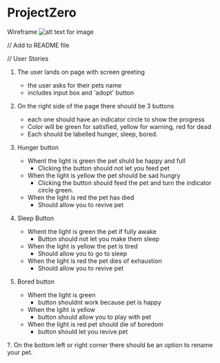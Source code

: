 # ProjectZero

Wireframe
![alt text for image](./relative/path/to/image)

// Add to README file

// User Stories

1. The user lands on page with screen greeting 
    - the user asks for their pets name
    - includes input box and 'adopt' button

2. On the right side of the page there should be 3 buttons
    - each one should have an indicator circle to show the progress
    - Color will be green for satisfied, yellow for warning, red for dead
    - Each should be labelled hunger, sleep, bored.

3. Hunger button
    - Whent the light is green the pet shuld be happy and full
        - Clicking the button should not let you feed pet
    - When the light is yellow the pet should be sad hungry
        - Clicking the button should feed the pet and turn the indicator circle green.
    - When the light is red the pet has died
        - Should allow you to revive pet

4. Sleep Button
    - Whent the light is green the pet if fully awake
        - Button should not let you make them sleep
    - When the light is yellow the pet is tired
        - Should allow you to go to sleep
    - When the light is red the pet dies of exhaustion
        - Should allow you to revive pet
5. Bored button
    - Whent the light is green
        - button shouldnt work because pet is happy
    - When the lgiht is yellow
        - button should allow you to play with pet
    - When the light is red pet should die of boredom
        - button should let you revive pet


?. On the bottom left or right corner there should be an option to rename your pet.

    